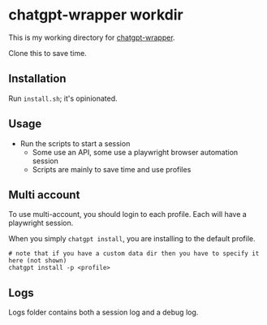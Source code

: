 # chatgpt-wrapper workdir

This is my working directory for [chatgpt-wrapper](/home/robbintt/virtualenvs/chatgpt_wrapper/bin/activate).

Clone this to save time.


## Installation

Run `install.sh`; it's opinionated.


## Usage

- Run the scripts to start a session
  - Some use an API, some use a playwright browser automation session
  - Scripts are mainly to save time and use profiles


## Multi account

To use multi-account, you should login to each profile. Each will have a playwright session.

When you simply `chatgpt install`, you are installing to the default profile.

```
# note that if you have a custom data dir then you have to specify it here (not shown)
chatgpt install -p <profile>
```



## Logs

Logs folder contains both a session log and a debug log.
